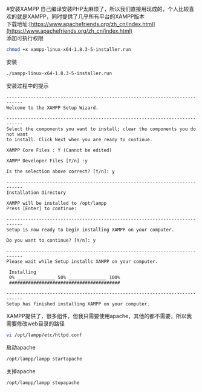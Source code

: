#安装XAMPP
自己编译安装PHP太麻烦了，所以我们直接用现成的，个人比较喜欢的就是XAMPP，同时提供了几乎所有平台的XAMPP版本                
下载地址:[https://www.apachefriends.org/zh_cn/index.html](https://www.apachefriends.org/zh_cn/index.html)         
添加可执行权限          
```bash
chmod +x xampp-linux-x64-1.8.3-5-installer.run
```
安装
```bash
./xampp-linux-x64-1.8.3-5-installer.run
```
安装过程中的提示
```text
----------------------------------------------------------------------------
Welcome to the XAMPP Setup Wizard.

----------------------------------------------------------------------------
Select the components you want to install; clear the components you do not want
to install. Click Next when you are ready to continue.

XAMPP Core Files : Y (Cannot be edited)

XAMPP Developer Files [Y/n] :y

Is the selection above correct? [Y/n]: y

----------------------------------------------------------------------------
Installation Directory

XAMPP will be installed to /opt/lampp
Press [Enter] to continue:

----------------------------------------------------------------------------
Setup is now ready to begin installing XAMPP on your computer.

Do you want to continue? [Y/n]: y

----------------------------------------------------------------------------
Please wait while Setup installs XAMPP on your computer.

 Installing
 0% ______________ 50% ______________ 100%
 #########################################

----------------------------------------------------------------------------
Setup has finished installing XAMPP on your computer.
```
XAMPP提供了，很多组件，但我只需要使用apache，其他的都不需要，所以我需要修改web目录的路径
```bash
vi /opt/lampp/etc/httpd.conf
```
启动apache
```bash
/opt/lampp/lampp startapache
```
关掉apache
```bash
/opt/lampp/lampp stopapache
```

